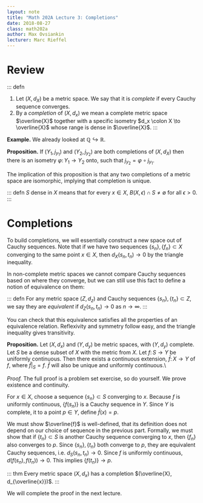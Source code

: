 ```yaml
---
layout: note
title: "Math 202A Lecture 3: Completions"
date: 2018-08-27
class: math202a
author: Max Ovsiankin
lecturer: Marc Rieffel
---
```


# Review

::: defn
1. Let $(X, d_X)$ be a metric space.
We say that it is _complete_ if every Cauchy sequence converges.
2. By a _completion_ of $(X, d_x)$ we mean a complete metric space $\overline{X}$ together with a specific
isometry $d_x \colon X \to \overline{X}$ whose range is dense in $\overline{X}$.
:::

__Example.__ We already looked at $\mathbb{Q} \hookrightarrow \mathbb{R}$.

__Proposition.__ If $(Y_1, j_{y_1})$ and $(Y_2, j_{y_2})$ are both completions of $(X, d_X)$ then there is an
isometry $\varphi \colon Y_1 \to Y_2$ onto, such that $j_{y_2} = \varphi \circ j_{y_1}$.

The implication of this proposition is that any two completions of a metric space are isomorphic, implying that
completion is unique.

::: defn
$S$ dense in $X$ means that for every $x \in X$, $B(X, \epsilon) \cap S \neq \emptyset$ for all $\epsilon > 0$.
:::

# Completions

To build completions, we will essentially construct a new space out of Cauchy sequences.
Note that if we have two sequences $\{ s_n \}, \{ f_n \} \subset X$ converging to the same point $x \in X$,
then $d_X(s_n, t_n) \to 0$ by the triangle inequality.

In non-complete metric spaces we cannot compare Cauchy sequences based on where they converge, but we can still
use this fact to define a notion of equivalence on them:

::: defn
For any metric space $(Z, d_z)$ and Cauchy sequences $\{ s_n \}, \{ t_n \} \subset Z$,
we say they are _equivalent_ if $d_Z(s_n, t_n) \to 0$ as $n \to \infty$.
:::

You can check that this equivalence satisfies all the properties of an equivalence relation.
Reflexivity and symmetry follow easy, and the triangle inequality gives transitivity.

__Proposition.__ Let $(X, d_x)$ and $(Y, d_y$) be metric spaces, with $(Y, d_y)$ complete.
Let $S$ be a dense subset of $X$ with the metric from $X$.
Let $f \colon S \to Y$ be uniformly continuous.
Then there exists a continuous extension, $\bar{f} \colon X \to Y$ of $f$, where $\bar{f}|_S = f$.
$\bar{f}$ will also be unique and uniformly continuous.\

_Proof._ The full proof is a problem set exercise, so do yourself.
We prove existence and continuity.

For $x \in X$, choose a sequence $\{ s_n \} \subset S$ converging to $x$.
Because $f$ is uniformly continuous, $\{ f(s_n) \}$ is a Cauchy sequence in $Y$.
Since $Y$ is complete, it to a point $p \in Y$, define $\bar{f}(x) = p$.

We must show $\overline{f}$ is well-defined, that its definition does not depend on our choice of sequence
in the previous part.
Formally, we must show that if $\{ t_n \} \subset S$ is another Cauchy sequence converging to $x$, then $\{ f_n \}$ also
converges to $p$.
Since $\{ s_n \}, \{ t_n \}$ both converge to $p$, they are equivalent Cauchy sequences, i.e. $d_S(s_n, t_n) \to 0$.
Since $f$ is uniformly continuous, $d(f(s_n), f(t_n)) \to 0$.
This implies $\{ f(t_n) \} \to p$.

::: thm
Every metric space $(X, d_x)$ has a completion $(\overline{X}, d_{\overline{x}})$.
:::

We will complete the proof in the next lecture.
